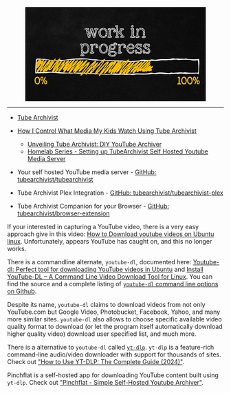 <!--
Maintainer:   jeffskinnerbox@yahoo.com / www.jeffskinnerbox.me
Version:      0.0.1
-->


<div align="center">
<img src="https://raw.githubusercontent.com/jeffskinnerbox/blog/main/content/images/banners-bkgrds/work-in-progress.jpg" title="These materials require additional work and are not ready for general use." align="center" width=420px height=219px>
</div>


----


* [Tube Archivist](https://www.tubearchivist.com/)
* [How I Control What Media My Kids Watch Using Tube Archivist](https://noted.lol/how-i-control-what-media-my-kids-watch-using-tube-archivist/?ref=self-hosted-app-reviews-newsletter)
    * [Unveiling Tube Archivist: DIY YouTube Archiver](https://www.youtube.com/watch?v=O8H8Z01c0Ys&t=116s)
    * [Homelab Series - Setting up TubeArchivist Self Hosted Youtube Media Server](https://www.youtube.com/watch?v=vS9uABQ61cc)

* Your self hosted YouTube media server - [GitHub: tubearchivist/tubearchivist](https://github.com/tubearchivist/tubearchivist)
* Tube Archivist Plex Integration - [GitHub: tubearchivist/tubearchivist-plex](https://github.com/tubearchivist/tubearchivist-plex)
* Tube Archivist Companion for your Browser - [GitHub: tubearchivist/browser-extension](https://github.com/tubearchivist/browser-extension)




If your interested in capturing a YouTube video,
there is a very easy approach give in this video: [How to Download youtube videos on Ubuntu linux][14].
Unfortunately, appears YouTube has caught on, and this no longer works.

There is a commandline alternate, `youtube-dl`, documented here:
[Youtube-dl: Perfect tool for downloading YouTube videos in Ubuntu][15] and
[Install YouTube-DL – A Command Line Video Download Tool for Linux][16].
You can find the source and a complete listing of
[`youtube-dl` command line options on Github][17].

Despite its name, `youtube-dl` claims to download videos from not only YouTube.com
but Google Video, Photobucket, Facebook, Yahoo, and many more similar sites.
`youtube-dl` also allows to choose specific available video quality format to download
(or let the program itself automatically download higher quality video)
download user specified list, and much more.

There is a alternative to `youtube-dl` called [`yt-dlp`][49].
`yt-dlp` is a feature-rich command-line audio/video downloader with support for thousands of sites.
Check out ["How to Use YT-DLP: The Complete Guide (2024)"][48].

Pinchflat is a self-hosted app for downloading YouTube content built using `yt-dlp`.
Check out ["Pinchflat - Simple Self-Hosted Youtube Archiver"][50].



[14]:http://www.youtube.com/watch?v=3qY2XgyCB0w
[15]:http://www.tecmint.com/install-youtube-dl-command-line-video-download-tool/
[16]:http://www.tecmint.com/install-youtube-dl-command-line-video-download-tool/
[17]:https://github.com/rg3/youtube-dl
[48]:https://www.rapidseedbox.com/blog/yt-dlp-complete-guide
[49]:https://github.com/yt-dlp/yt-dlp
[50]:https://noted.lol/pinchflat/

